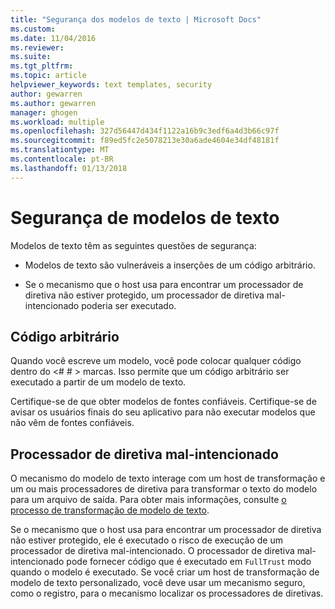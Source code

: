 ```yaml
---
title: "Segurança dos modelos de texto | Microsoft Docs"
ms.custom: 
ms.date: 11/04/2016
ms.reviewer: 
ms.suite: 
ms.tgt_pltfrm: 
ms.topic: article
helpviewer_keywords: text templates, security
author: gewarren
ms.author: gewarren
manager: ghogen
ms.workload: multiple
ms.openlocfilehash: 327d56447d434f1122a16b9c3edf6a4d3b66c97f
ms.sourcegitcommit: f89ed5fc2e5078213e30a6ade4604e34df48181f
ms.translationtype: MT
ms.contentlocale: pt-BR
ms.lasthandoff: 01/13/2018
---
```

# <a name="security-of-text-templates"></a>Segurança de modelos de texto
Modelos de texto têm as seguintes questões de segurança:  
  
-   Modelos de texto são vulneráveis a inserções de um código arbitrário.  
  
-   Se o mecanismo que o host usa para encontrar um processador de diretiva não estiver protegido, um processador de diretiva mal-intencionado poderia ser executado.  
  
## <a name="arbitrary-code"></a>Código arbitrário  
 Quando você escreve um modelo, você pode colocar qualquer código dentro do \<# # > marcas. Isso permite que um código arbitrário ser executado a partir de um modelo de texto.  
  
 Certifique-se de que obter modelos de fontes confiáveis. Certifique-se de avisar os usuários finais do seu aplicativo para não executar modelos que não vêm de fontes confiáveis.  
  
## <a name="malicious-directive-processor"></a>Processador de diretiva mal-intencionado  
 O mecanismo do modelo de texto interage com um host de transformação e um ou mais processadores de diretiva para transformar o texto do modelo para um arquivo de saída. Para obter mais informações, consulte [o processo de transformação de modelo de texto](../modeling/the-text-template-transformation-process.md).  
  
 Se o mecanismo que o host usa para encontrar um processador de diretiva não estiver protegido, ele é executado o risco de execução de um processador de diretiva mal-intencionado. O processador de diretiva mal-intencionado pode fornecer código que é executado em `FullTrust` modo quando o modelo é executado. Se você criar um host de transformação de modelo de texto personalizado, você deve usar um mecanismo seguro, como o registro, para o mecanismo localizar os processadores de diretivas.